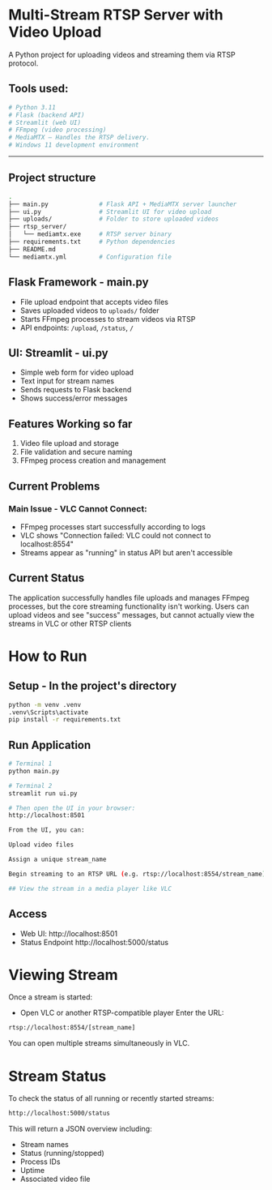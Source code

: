 # Multi-Stream RTSP Server with Video Upload 
A Python project for uploading videos and streaming them via RTSP protocol.

## Tools used:
```bash
# Python 3.11
# Flask (backend API)
# Streamlit (web UI)
# FFmpeg (video processing)
# MediaMTX – Handles the RTSP delivery.
# Windows 11 development environment
```
---

## Project structure
```bash
.
├── main.py              # Flask API + MediaMTX server launcher
├── ui.py                # Streamlit UI for video upload
├── uploads/             # Folder to store uploaded videos
├── rtsp_server/
│   └── mediamtx.exe     # RTSP server binary
├── requirements.txt     # Python dependencies
├── README.md      
└── mediamtx.yml         # Configuration file
```

## Flask Framework - main.py
- File upload endpoint that accepts video files
- Saves uploaded videos to `uploads/` folder  
- Starts FFmpeg processes to stream videos via RTSP
- API endpoints: `/upload`, `/status`, `/`

## UI: Streamlit - ui.py
- Simple web form for video upload
- Text input for stream names
- Sends requests to Flask backend
- Shows success/error messages

## Features Working so far
1. Video file upload and storage
2. File validation and secure naming
3. FFmpeg process creation and management

## Current Problems
### Main Issue - VLC Cannot Connect:
- FFmpeg processes start successfully according to logs
- VLC shows "Connection failed: VLC could not connect to localhost:8554"
- Streams appear as "running" in status API but aren't accessible

## Current Status

The application successfully handles file uploads and manages FFmpeg processes, but the core streaming functionality isn't working. Users can upload videos and see "success" messages, but cannot actually view the streams in VLC or other RTSP clients

# How to Run

## Setup - In the project's directory
```bash
python -m venv .venv
.venv\Scripts\activate
pip install -r requirements.txt
```

## Run Application
```bash
# Terminal 1
python main.py

# Terminal 2  
streamlit run ui.py

# Then open the UI in your browser:
http://localhost:8501

From the UI, you can:

Upload video files

Assign a unique stream_name

Begin streaming to an RTSP URL (e.g. rtsp://localhost:8554/stream_name)

## View the stream in a media player like VLC
```

## Access
- Web UI: http://localhost:8501
- Status Endpoint http://localhost:5000/status

# Viewing Stream
Once a stream is started:
- Open VLC or another RTSP-compatible player
Enter the URL:
```bash
rtsp://localhost:8554/[stream_name]
```
You can open multiple streams simultaneously in VLC.

# Stream Status
To check the status of all running or recently started streams:
```bash
http://localhost:5000/status
```
This will return a JSON overview including:

- Stream names
- Status (running/stopped)
- Process IDs
- Uptime
- Associated video file